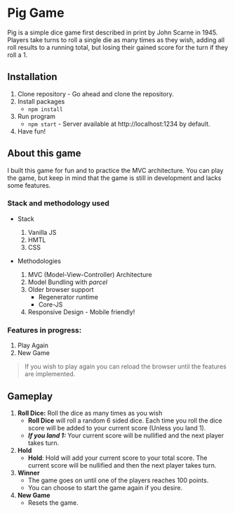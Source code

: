 # Pig Game

Pig is a simple dice game first described in print by John Scarne in 1945. Players take turns to roll a single die as many times as they wish, adding all roll results to a running total, but losing their gained score for the turn if they roll a 1.

## Installation 
1. Clone repository - Go ahead and clone the repository.
2. Install packages 
    * `npm install`
3. Run program
    * `npm start` - Server available at http://localhost:1234 by default.
4. Have fun!


## About this game
I built this game for fun and to practice the MVC architecture. You can play the game, but keep in mind that the game is still in development and lacks some features.

### Stack and methodology used
* Stack
    1. Vanilla JS
    2. HMTL
    3. CSS

* Methodologies
    1. MVC (Model-View-Controller) Architecture
    2. Model Bundling with *parcel*
    3. Older browser support 
        * Regenerator runtime
        * Core-JS
    4. Responsive Design - Mobile friendly!
        

### Features in progress:
1. Play Again
2. New Game

> If you wish to play again you can reload the browser until the features are implemented.

## Gameplay

1. **Roll Dice:** Roll the dice as many times as you wish
    * **Roll Dice** will roll a random 6 sided dice. Each time you roll the dice score will be added to your current score (Unless you land 1).
    * ***If you land 1:*** Your current score will be nullified and the next player takes turn.
2. **Hold**
    * **Hold**: Hold will add your current score to your total score. The current score will be nullified and then the next player takes turn.
3. **Winner** 
    * The game goes on until one of the players reaches 100 points.
    * You can choose to start the game again if you desire.
4. **New Game**
    * Resets the game.
 
